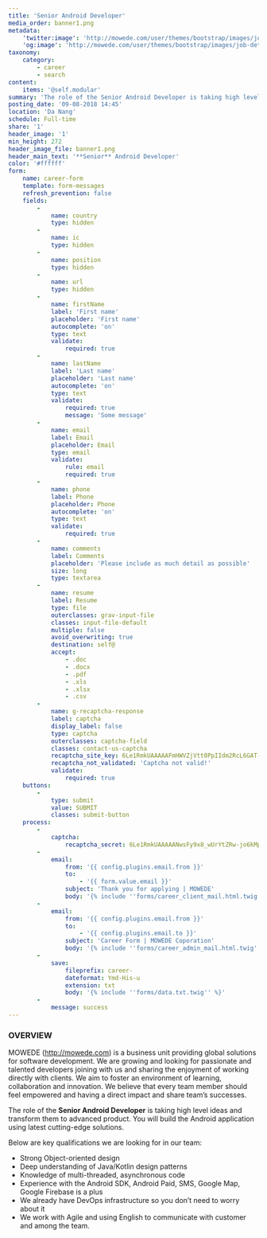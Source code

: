 ```yaml
---
title: 'Senior Android Developer'
media_order: banner1.png
metadata:
    'twitter:image': 'http://mowede.com/user/themes/bootstrap/images/job-detail.png'
    'og:image': 'http://mowede.com/user/themes/bootstrap/images/job-detail.png'
taxonomy:
    category:
        - career
        - search
content:
    items: '@self.modular'
summary: 'The role of the Senior Android Developer is taking high level ideas and transform them to advanced product. You will build the Android application using latest cutting-edge solutions.'
posting_date: '09-08-2018 14:45'
location: 'Da Nang'
schedule: Full-time
share: '1'
header_image: '1'
min_height: 272
header_image_file: banner1.png
header_main_text: '**Senior** Android Developer'
color: '#ffffff'
form:
    name: career-form
    template: form-messages
    refresh_prevention: false
    fields:
        -
            name: country
            type: hidden
        -
            name: ic
            type: hidden
        -
            name: position
            type: hidden
        -
            name: url
            type: hidden
        -
            name: firstName
            label: 'First name'
            placeholder: 'First name'
            autocomplete: 'on'
            type: text
            validate:
                required: true
        -
            name: lastName
            label: 'Last name'
            placeholder: 'Last name'
            autocomplete: 'on'
            type: text
            validate:
                required: true
                message: 'Some message'
        -
            name: email
            label: Email
            placeholder: Email
            type: email
            validate:
                rule: email
                required: true
        -
            name: phone
            label: Phone
            placeholder: Phone
            autocomplete: 'on'
            type: text
            validate:
                required: true
        -
            name: comments
            label: Comments
            placeholder: 'Please include as much detail as possible'
            size: long
            type: textarea
        -
            name: resume
            label: Resume
            type: file
            outerclasses: grav-input-file
            classes: input-file-default
            multiple: false
            avoid_overwriting: true
            destination: self@
            accept:
                - .doc
                - .docx
                - .pdf
                - .xls
                - .xlsx
                - .csv
        -
            name: g-recaptcha-response
            label: captcha
            display_label: false
            type: captcha
            outerclasses: captcha-field
            classes: contact-us-captcha
            recaptcha_site_key: 6Le1RmkUAAAAAFmHWVZjVtt0PpIIdm2RcL6GAT-r
            recaptcha_not_validated: 'Captcha not valid!'
            validate:
                required: true
    buttons:
        -
            type: submit
            value: SUBMIT
            classes: submit-button
    process:
        -
            captcha:
                recaptcha_secret: 6Le1RmkUAAAAANwsFy9x8_wUrYtZRw-jo6kMpCr6
        -
            email:
                from: '{{ config.plugins.email.from }}'
                to:
                    - '{{ form.value.email }}'
                subject: 'Thank you for applying | MOWEDE'
                body: '{% include ''forms/career_client_mail.html.twig'' %}'
        -
            email:
                from: '{{ config.plugins.email.from }}'
                to:
                    - '{{ config.plugins.email.to }}'
                subject: 'Career Form | MOWEDE Coporation'
                body: '{% include ''forms/career_admin_mail.html.twig'' %}'
        -
            save:
                fileprefix: career-
                dateformat: Ymd-His-u
                extension: txt
                body: '{% include ''forms/data.txt.twig'' %}'
        -
            message: success
---
```


### OVERVIEW

MOWEDE (http://mowede.com) is a business unit providing global solutions for software development. We are growing and looking for passionate and talented developers joining with us and sharing the enjoyment of working directly with clients. We aim to foster an environment of learning, collaboration and innovation. We believe that every team member should feel empowered and having a direct impact and share team’s successes.

The role of the **Senior Android Developer** is taking high level ideas and transform them to advanced product. You will build the Android application using latest cutting-edge solutions.

Below are key qualifications we are looking for in our team:

* Strong Object-oriented design
* Deep understanding of Java/Kotlin design patterns
* Knowledge of multi-threaded, asynchronous code
* Experience with the Android SDK, Android Paid, SMS, Google Map, Google Firebase is a plus
* We already have DevOps infrastructure so you don’t need to worry about it
* We work with Agile and using English to communicate with customer and among the team.